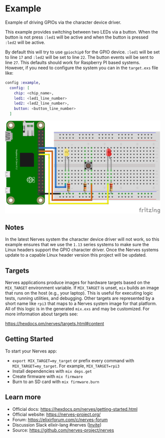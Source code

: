 # Example

Example of driving GPIOs via the character device driver.

This example provides switching between two LEDs via a button. When the button
is not press `:led1` will be active and when the button is pressed `:led2` will
be active.

By default this will try to use `gpiochip0` for the GPIO device. `:led1` will be
set to line `17` and `:led2` will be set to line `22`. The button events will be
sent to line `27`. This defaults should work for Raspberry PI based systems.
However, if you need to configure the system you can in the `target.exs` file
like:

```elixir
config :example,
  config: [
    chip: <chip_name>,
    led1: <led1_line_number>
    led2: <led2_line_number>,
    button: <button_line_number>
  ]
```

![Circuit Example rpi0](assets/cdev_example_rpi0.png)

## Notes

In the latest Nerves system the character device driver will not work, so this
example ensures that we use the `1.13` series systems to make sure the Linux
headers support the GPIO character driver. Once the Nerves systems update to a
capable Linux header version this project will be updated.

## Targets

Nerves applications produce images for hardware targets based on the
`MIX_TARGET` environment variable. If `MIX_TARGET` is unset, `mix` builds an
image that runs on the host (e.g., your laptop). This is useful for executing
logic tests, running utilities, and debugging. Other targets are represented by
a short name like `rpi3` that maps to a Nerves system image for that platform.
All of this logic is in the generated `mix.exs` and may be customized. For more
information about targets see:

https://hexdocs.pm/nerves/targets.html#content

## Getting Started

To start your Nerves app:
  * `export MIX_TARGET=my_target` or prefix every command with
    `MIX_TARGET=my_target`. For example, `MIX_TARGET=rpi3`
  * Install dependencies with `mix deps.get`
  * Create firmware with `mix firmware`
  * Burn to an SD card with `mix firmware.burn`

## Learn more

  * Official docs: https://hexdocs.pm/nerves/getting-started.html
  * Official website: https://nerves-project.org/
  * Forum: https://elixirforum.com/c/nerves-forum
  * Discussion Slack elixir-lang #nerves ([Invite](https://elixir-slackin.herokuapp.com/))
  * Source: https://github.com/nerves-project/nerves

